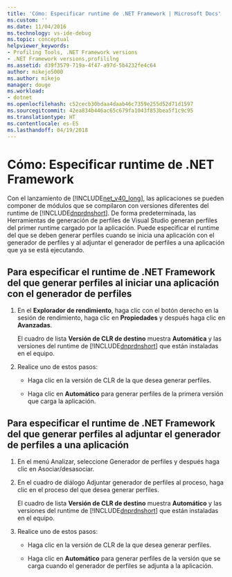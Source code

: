 ```yaml
---
title: 'Cómo: Especificar runtime de .NET Framework | Microsoft Docs'
ms.custom: ''
ms.date: 11/04/2016
ms.technology: vs-ide-debug
ms.topic: conceptual
helpviewer_keywords:
- Profiling Tools, .NET Framework versions
- .NET Framework versions,profililng
ms.assetid: d39f3579-719a-4f47-a97d-5b4232fe4c64
author: mikejo5000
ms.author: mikejo
manager: douge
ms.workload:
- dotnet
ms.openlocfilehash: c52cecb30bdaa4daab46c7359e255d52d71d1597
ms.sourcegitcommit: 42ea834b446ac65c679fa1043f853bea5f1c9c95
ms.translationtype: HT
ms.contentlocale: es-ES
ms.lasthandoff: 04/19/2018
---
```

# <a name="how-to-specify-the-net-framework-runtime"></a>Cómo: Especificar runtime de .NET Framework

Con el lanzamiento de [!INCLUDE[net_v40_long](../code-quality/includes/net_v40_long_md.md)], las aplicaciones se pueden componer de módulos que se compilaron con versiones diferentes del runtime de [!INCLUDE[dnprdnshort](../code-quality/includes/dnprdnshort_md.md)]. De forma predeterminada, las Herramientas de generación de perfiles de Visual Studio generan perfiles del primer runtime cargado por la aplicación. Puede especificar el runtime del que se deben generar perfiles cuando se inicia una aplicación con el generador de perfiles y al adjuntar el generador de perfiles a una aplicación que ya se está ejecutando.

## <a name="to-specify-the-net-framework-run-time-to-profile-when-starting-an-application-with-the-profiler"></a>Para especificar el runtime de .NET Framework del que generar perfiles al iniciar una aplicación con el generador de perfiles

1. En el **Explorador de rendimiento**, haga clic con el botón derecho en la sesión de rendimiento, haga clic en **Propiedades** y después haga clic en **Avanzadas**.

     El cuadro de lista **Versión de CLR de destino** muestra **Automática** y las versiones del runtime de [!INCLUDE[dnprdnshort](../code-quality/includes/dnprdnshort_md.md)] que están instaladas en el equipo.

2. Realice uno de estos pasos:

    - Haga clic en la versión de CLR de la que desea generar perfiles.

    - Haga clic en **Automático** para generar perfiles de la primera versión que carga la aplicación.

## <a name="to-specify-the-net-framework-run-time-to-profile-when-attaching-the-profiler-to-an-application"></a>Para especificar el runtime de .NET Framework del que generar perfiles al adjuntar el generador de perfiles a una aplicación

1. En el menú Analizar, seleccione Generador de perfiles y después haga clic en Asociar/desasociar.

2. En el cuadro de diálogo Adjuntar generador de perfiles al proceso, haga clic en el proceso del que desea generar perfiles.

     El cuadro de lista **Versión de CLR de destino** muestra **Automático** y las versiones del runtime de [!INCLUDE[dnprdnshort](../code-quality/includes/dnprdnshort_md.md)] que están instaladas en el equipo.

3. Realice uno de estos pasos:

    - Haga clic en la versión de CLR de la que desea generar perfiles.

    - Haga clic en **Automático** para generar perfiles de la versión que se carga cuando el generador de perfiles se adjunta a la aplicación.